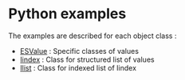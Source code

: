 # Python examples

The examples are described for each object class :
- [ESValue](./ESValue/README.md) : Specific classes of values 
- [Iindex](./Iindex/README.md) : Class for structured list of values
- [Ilist](./Iindex/README.md) : Class for indexed list of Iindex
